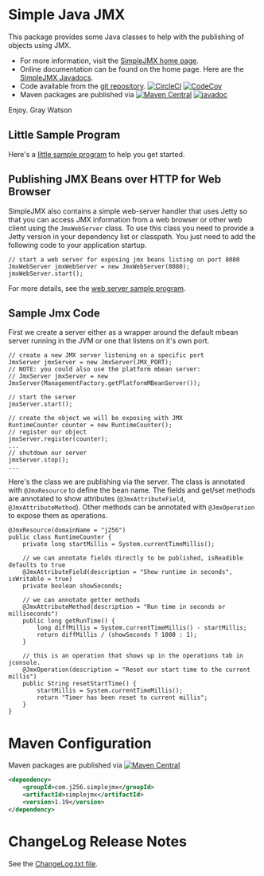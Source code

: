 Simple Java JMX
===============

This package provides some Java classes to help with the publishing of objects using JMX.

* For more information, visit the [SimpleJMX home page](http://256stuff.com/sources/simplejmx/).
* Online documentation can be found on the home page.  Here are the [SimpleJMX Javadocs](http://256stuff.com/sources/simplejmx/javadoc/simplejmx/).
* Code available from the [git repository](https://github.com/j256/simplejmx).  [![CircleCI](https://circleci.com/gh/j256/simplejmx.svg?style=svg)](https://circleci.com/gh/j256/simplejmx) [![CodeCov](https://img.shields.io/codecov/c/github/j256/simplejmx.svg)](https://codecov.io/github/j256/simplejmx/)
* Maven packages are published via [![Maven Central](https://maven-badges.herokuapp.com/maven-central/com.j256.simplejmx/simplejmx/badge.svg?style=flat-square)](https://mvnrepository.com/artifact/com.j256.simplejmx/simplejmx/latest) [![javadoc](https://javadoc.io/badge2/com.j256.simplejmx/simplejmx/javadoc.svg)](https://javadoc.io/doc/com.j256.simplejmx/simplejmx)

Enjoy.  Gray Watson

## Little Sample Program

Here's a [little sample program](http://256stuff.com/sources/simplejmx/docs/example-simple) to help you get started.

## Publishing JMX Beans over HTTP for Web Browser

SimpleJMX also contains a simple web-server handler that uses Jetty so that you can access JMX information from a web
browser or other web client using the ```JmxWebServer``` class.  To use this class you need to provide a Jetty
version in your dependency list or classpath.  You just need to add the following code to your application startup.

	// start a web server for exposing jmx beans listing on port 8080
	JmxWebServer jmxWebServer = new JmxWebServer(8080);
	jmxWebServer.start();

For more details, see the [web server sample program](http://256stuff.com/sources/simplejmx/docs/example-web).

## Sample Jmx Code

First we create a server either as a wrapper around the default mbean server running in the JVM or one that listens
on it's own port.

	// create a new JMX server listening on a specific port
	JmxServer jmxServer = new JmxServer(JMX_PORT);
	// NOTE: you could also use the platform mbean server:
	// JmxServer jmxServer = new JmxServer(ManagementFactory.getPlatformMBeanServer());
	
	// start the server
	jmxServer.start();
 	
	// create the object we will be exposing with JMX
	RuntimeCounter counter = new RuntimeCounter();
	// register our object
	jmxServer.register(counter);
	...
	// shutdown our server
	jmxServer.stop();
	...

Here's the class we are publishing via the server.  The class is annotated with `@JmxResource` to define the bean
name.  The fields and get/set methods are annotated to show attributes (`@JmxAttributeField`, `@JmxAttributeMethod`).
Other methods can be annotated with `@JmxOperation` to expose them as operations.

	@JmxResource(domainName = "j256")
	public class RuntimeCounter {
		private long startMillis = System.currentTimeMillis();
		
		// we can annotate fields directly to be published, isReadible defaults to true
		@JmxAttributeField(description = "Show runtime in seconds", isWritable = true)
		private boolean showSeconds;
		
		// we can annotate getter methods
		@JmxAttributeMethod(description = "Run time in seconds or milliseconds")
		public long getRunTime() {
			long diffMillis = System.currentTimeMillis() - startMillis;
			return diffMillis / (showSeconds ? 1000 : 1);
		}
		
		// this is an operation that shows up in the operations tab in jconsole.
		@JmxOperation(description = "Reset our start time to the current millis")
		public String resetStartTime() {
			startMillis = System.currentTimeMillis();
			return "Timer has been reset to current millis";
		}
 	}

# Maven Configuration

Maven packages are published via [![Maven Central](https://maven-badges.herokuapp.com/maven-central/com.j256.simplejmx/simplejmx/badge.svg?style=flat-square)](https://mvnrepository.com/artifact/com.j256.simplejmx/simplejmx/latest)

``` xml
<dependency>
	<groupId>com.j256.simplejmx</groupId>
	<artifactId>simplejmx</artifactId>
	<version>1.19</version>
</dependency>
```

# ChangeLog Release Notes

See the [ChangeLog.txt file](src/main/javadoc/doc-files/changelog.txt).
